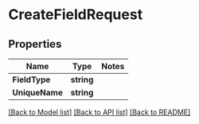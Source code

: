 # CreateFieldRequest

## Properties
Name | Type | Notes
------------ | ------------- | -------------
**FieldType** | **string** | 
**UniqueName** | **string** | 

[[Back to Model list]](../README.md#documentation-for-models) [[Back to API list]](../README.md#documentation-for-api-endpoints) [[Back to README]](../README.md)


